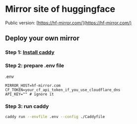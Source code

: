 # Mirror site of huggingface

Public version: [https://hf-mirror.com/](https://hf-mirror.com/)

## Deploy your own mirror

### Step 1: [Install caddy](https://caddyserver.com/docs/install)

### Step 2: prepare .env file

.env
```
MIRROR_HOST=hf-mirror.com
CF_TOKEN=your_cf_api_token_if_you_use_cloudflare_dns
API_KEY="" # ignore it
```

### Step 3: run caddy
```bash
caddy run --envfile .env --config ./Caddyfile
```